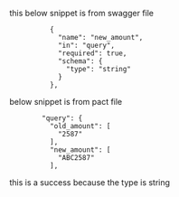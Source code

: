 this below snippet is from swagger file


```
          {
            "name": "new_amount",
            "in": "query",
            "required": true,
            "schema": {
              "type": "string"
            }
          },
```

below snippet is from pact file


```
        "query": {
          "old_amount": [
            "2587"
          ],
          "new_amount": [
            "ABC2587"
          ],
```

this is a success because the type is string
